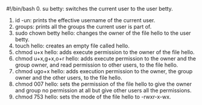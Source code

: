 #!/bin/bash
0. su betty: switches the current user to the user betty.
1. id -un: prints the effective username of the current user.
2. groups: prints all the groups the current user is part of.
3. sudo chown betty hello: changes the owner of the file hello to the user betty.
4. touch hello: creates an empty file called hello.
5. chmod u+x hello: adds execute permission to the owner of the file hello.
6. chmod u+x,g+x,o+r hello: adds execute permission to the owner and the group owner, and read permission to other users, to the file hello.
7. chmod ugo+x hello: adds execution permission to the owner, the group owner and the other users, to the file hello.
8. chmod 007 hello: sets the permission of the file hello to give the owner and group no permission at all but give other users all the permissions.
9. chmod 753 hello: sets the mode of the file hello to -rwxr-x-wx.
